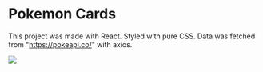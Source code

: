 # Pokemon Cards

This project was made with React. Styled with pure CSS. Data was fetched from "https://pokeapi.co/" with axios.

![](pokemon-cards.gif)

